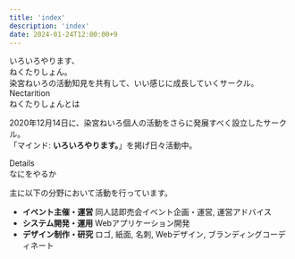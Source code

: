 ```yaml
---
title: 'index'
description: 'index'
date: 2024-01-24T12:00:00+9
---
```


<div class="homeHero">
  <div class="homeHero_brand">
    <div class="homeHero_brand_subTitle">いろいろやります、</div>
    <div class="homeHero_brand_title">ねくたりしょん。</div>
    <div class="homeHero_brand_description">
      染宮ねいろの活動知見を共有して、いい感じに成長していくサークル。
    </div>
  </div>
</div>

<div class="homeStyle">
  <div class="sectionHeader">
    <div class="sectionHeader_title">Nectarition</div>
    <div class="sectionHeader_subTitle">ねくたりしょんとは</div>
  </div>
  <p>
    2020年12月14日に、染宮ねいろ個人の活動をさらに発展すべく設立したサークル。<br />
    「マインド: <b>いろいろやります。</b>」を掲げ日々活動中。
  </p>

  <div class="sectionHeader">
    <div class="sectionHeader_title">Details</div>
    <div class="sectionHeader_subTitle">なにをやるか</div>
  </div>
  <p>主に以下の分野において活動を行っています。</p>
  <ul>
    <li><b>イベント主催・運営</b> 同人誌即売会イベント企画・運営, 運営アドバイス</li>
    <li><b>システム開発・運用</b> Webアプリケーション開発</li>
    <li><b>デザイン制作・研究</b> ロゴ, 紙面, 名刺, Webデザイン, ブランディングコーディネート</li>
  </ul>
</div>

